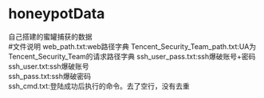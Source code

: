 # honeypotData
自己搭建的蜜罐捕获的数据  
#文件说明
  web_path.txt:web路径字典
  Tencent_Security_Team_path.txt:UA为Tencent_Security_Team的请求路径字典
  ssh_user_pass.txt:ssh爆破账号+密码  
  ssh_user.txt:ssh爆破账号  
  ssh_pass.txt:ssh爆破密码  
  ssh_cmd.txt:登陆成功后执行的命令。去了空行，没有去重
